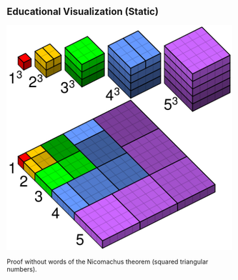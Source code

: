##  Educational Visualization (Static)

![](resources/images/vis/Nicomachus_theorem_3D.svg.png) <!-- .element width="40%" -->

<p>
  <span>Proof without words of the Nicomachus theorem (squared triangular numbers).</span><!-- .element: class="caption" -->
</p><!-- .element: class="caption-wrapper" -->
